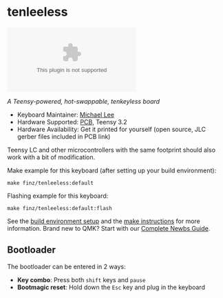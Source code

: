 # tenleeless

![tenleeless](imgur.com)

*A Teensy-powered, hot-swappable, tenkeyless board*

* Keyboard Maintainer: [Michael Lee](https://github.com/MichaelRLee)
* Hardware Supported: [PCB](https://github.com/MichaelRLee/Custom-Keyboard-PCB/tree/Rev1/Numpad), Teensy 3.2
* Hardware Availability: Get it printed for yourself (open source, JLC gerber files included in PCB link)

Teensy LC and other microcontrollers with the same footprint should also work with a bit of modification.

Make example for this keyboard (after setting up your build environment):

    make finz/tenleeless:default

Flashing example for this keyboard:

    make finz/tenleeless:default:flash

See the [build environment setup](https://docs.qmk.fm/#/getting_started_build_tools) and the [make instructions](https://docs.qmk.fm/#/getting_started_make_guide) for more information. Brand new to QMK? Start with our [Complete Newbs Guide](https://docs.qmk.fm/#/newbs).

## Bootloader

The bootloader can be entered in 2 ways:

* **Key combo**: Press both `shift` keys and `pause`
* **Bootmagic reset**: Hold down the `Esc` key and plug in the keyboard